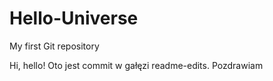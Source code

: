 # Hello-Universe
My first Git repository

Hi, hello!
Oto jest commit w gałęzi readme-edits.
Pozdrawiam
